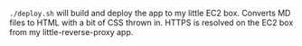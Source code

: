 `./deploy.sh` will build and deploy the app to my little EC2 box. Converts MD files to HTML with a bit of CSS thrown in. HTTPS is resolved on the EC2 box from my little-reverse-proxy app.
